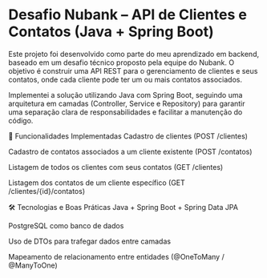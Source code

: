 # Desafio Nubank – API de Clientes e Contatos (Java + Spring Boot)

Este projeto foi desenvolvido como parte do meu aprendizado em backend, baseado em um desafio técnico proposto pela equipe do Nubank. O objetivo é construir uma API REST para o gerenciamento de clientes e seus contatos, onde cada cliente pode ter um ou mais contatos associados.

Implementei a solução utilizando Java com Spring Boot, seguindo uma arquitetura em camadas (Controller, Service e Repository) para garantir uma separação clara de responsabilidades e facilitar a manutenção do código.

🔧 Funcionalidades Implementadas
Cadastro de clientes (POST /clientes)

Cadastro de contatos associados a um cliente existente (POST /contatos)

Listagem de todos os clientes com seus contatos (GET /clientes)

Listagem dos contatos de um cliente específico (GET /clientes/{id}/contatos)

🛠️ Tecnologias e Boas Práticas
Java + Spring Boot + Spring Data JPA

PostgreSQL como banco de dados

Uso de DTOs para trafegar dados entre camadas

Mapeamento de relacionamento entre entidades (@OneToMany / @ManyToOne)

